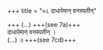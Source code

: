 +++
title = "०८ दाधारेमान् वनस्पतीन्"

+++
(…) +++(see 7a)+++  
दाधारेमान् वनस्पतीन् ।  
(…) ॥ +++(see 7cd)+++